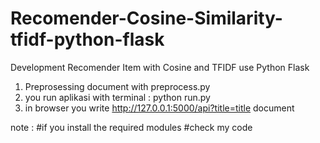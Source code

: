 # Recomender-Cosine-Similarity-tfidf-python-flask
Development Recomender Item with Cosine and TFIDF use Python Flask

1. Preprosessing document with preprocess.py
2. you run aplikasi with terminal : python run.py
3. in browser you write http://127.0.0.1:5000/api?title=title document

note :
#if you install the required modules 
#check my code
